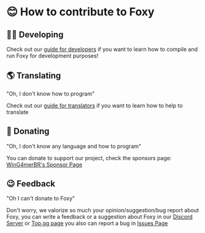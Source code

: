 # 😊 How to contribute to Foxy

## 👩‍💻 Developing

Check out our [guide for developers](DEVELOPMENT.md) if you want to learn how to compile and run Foxy for development purposes!

## 🌎 Translating
"Oh, I don't know how to program"

Check out our [guide for translators](TRANSLATING.md) if you want to learn how to help to translate

## 💸 Donating
"Oh, I don't know any language and how to program"

You can donate to support our project, check the sponsors page: [WinG4merBR's Sponsor Page](https://github.com/sponsors/WinG4merBR)

## 😉 Feedback

"Oh I can't donate to Foxy"

Don't worry, we valorize so much your opinion/suggestion/bug report about Foxy, you can write a feedback or a suggestion about Foxy in our [Discord Server](https://foxybot.win/discord) or [Top.gg page](https://top.gg/bot/1006520438865801296)
you also can report a bug in [Issues Page](https://github.com/FoxyTheBot/Foxy/issues)
